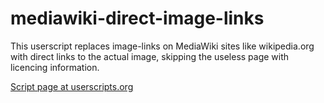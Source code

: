mediawiki-direct-image-links
============================
This userscript replaces image-links on MediaWiki sites like wikipedia.org with direct links to the actual image, skipping the useless page with licencing information. 

[Script page at userscripts.org](https://userscripts.org/scripts/show/140407)
